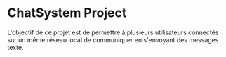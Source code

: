 # ChatSystem Project
L'objectif de ce projet est de permettre à plusieurs utilisateurs connectés sur un même réseau local de communiquer en s'envoyant des messages texte.
